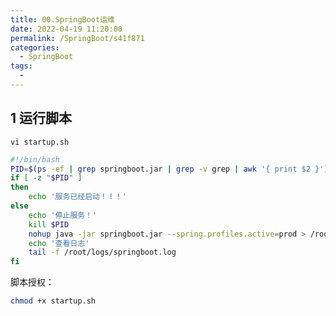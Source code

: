```yaml
---
title: 00.SpringBoot运维
date: 2022-04-19 11:20:00
permalink: /SpringBoot/s41f871
categories: 
  - SpringBoot
tags: 
  - 
---
```


## 1 运行脚本

`vi startup.sh`

```bash
#!/bin/bash
PID=$(ps -ef | grep springboot.jar | grep -v grep | awk '{ print $2 }')
if [ -z "$PID" ]
then
    echo '服务已经启动！！！'
else
    echo '停止服务！'
    kill $PID
    nohup java -jar springboot.jar --spring.profiles.active=prod > /root/logs/springboot.log &
    echo '查看日志'
    tail -f /root/logs/springboot.log
fi
```

脚本授权：

```bash
chmod +x startup.sh
```

